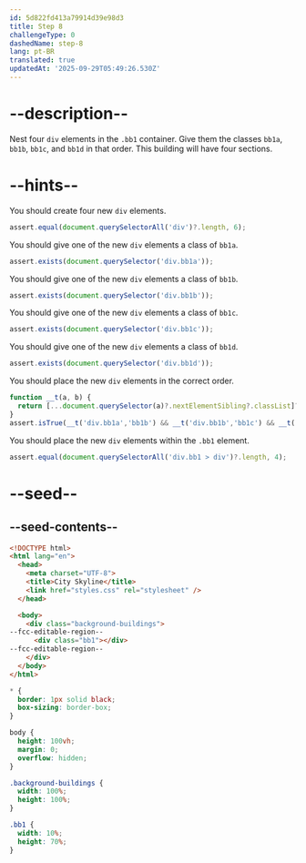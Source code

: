 ```yaml
---
id: 5d822fd413a79914d39e98d3
title: Step 8
challengeType: 0
dashedName: step-8
lang: pt-BR
translated: true
updatedAt: '2025-09-29T05:49:26.530Z'
---
```


# --description--

Nest four `div` elements in the `.bb1` container. Give them the classes `bb1a`, `bb1b`, `bb1c`, and `bb1d` in that order. This building will have four sections.

# --hints--

You should create four new `div` elements.

```js
assert.equal(document.querySelectorAll('div')?.length, 6);
```

You should give one of the new `div` elements a class of `bb1a`.

```js
assert.exists(document.querySelector('div.bb1a'));
```

You should give one of the new `div` elements a class of `bb1b`.

```js
assert.exists(document.querySelector('div.bb1b'));
```

You should give one of the new `div` elements a class of `bb1c`.

```js
assert.exists(document.querySelector('div.bb1c'));
```

You should give one of the new `div` elements a class of `bb1d`.

```js
assert.exists(document.querySelector('div.bb1d'));
```

You should place the new `div` elements in the correct order.

```js
function __t(a, b) {
  return [...document.querySelector(a)?.nextElementSibling?.classList]?.includes(b);
}
assert.isTrue(__t('div.bb1a','bb1b') && __t('div.bb1b','bb1c') && __t('div.bb1c','bb1d'));
```

You should place the new `div` elements within the `.bb1` element.

```js
assert.equal(document.querySelectorAll('div.bb1 > div')?.length, 4);
```

# --seed--

## --seed-contents--

```html
<!DOCTYPE html>
<html lang="en">    
  <head>
    <meta charset="UTF-8">
    <title>City Skyline</title>
    <link href="styles.css" rel="stylesheet" />
  </head>

  <body>
    <div class="background-buildings">
--fcc-editable-region--
      <div class="bb1"></div>
--fcc-editable-region--
    </div>
  </body>
</html>
```

```css
* {
  border: 1px solid black;
  box-sizing: border-box;
}

body {
  height: 100vh;
  margin: 0;
  overflow: hidden;
}

.background-buildings {
  width: 100%;
  height: 100%;
}

.bb1 {
  width: 10%;
  height: 70%;
}
    
```

